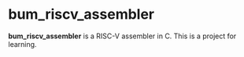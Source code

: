 # bum_riscv_assembler

**bum_riscv_assembler** is a RISC-V assembler in C.
This is a project for learning.

